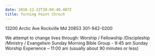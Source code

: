 ```yaml
---
date: 2016-12-22T20:04:40.407Z
title: Turning Point Chruch
---
```

13200 Arctic Ave Rockville Md 20853 301-942-0200

We attempt to change lives through: Worship / Fellowship /Discipleship /Ministry / Evangelism
Sunday Morning Bible Group - 9:45 am
Sunday Worship Experience – 11:00 am (usually about 90 minutes or less)
